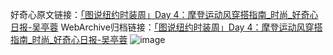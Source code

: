好奇心原文链接：[「图说纽约时装周」Day 4：摩登运动风穿搭指南_时尚_好奇心日报-吴亭蓉](https://www.qdaily.com/articles/2189.html)
WebArchive归档链接：[「图说纽约时装周」Day 4：摩登运动风穿搭指南_时尚_好奇心日报-吴亭蓉](http://web.archive.org/web/20170816082549/http://www.qdaily.com/articles/2189.html)
![image](http://ww3.sinaimg.cn/large/007d5XDpgy1g3vesdxcfcj30u0amde7x)